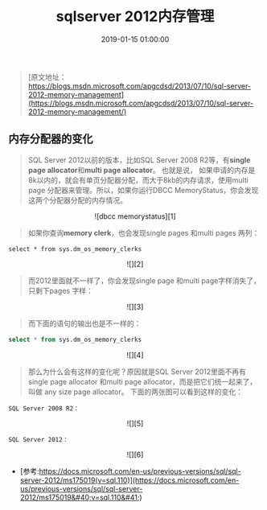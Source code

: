 ﻿---
title: sqlserver 2012内存管理
tags:
  - sqlserver
categories:
  - db
date: 2019-01-15 01:00:00

---
> [原文地址：https://blogs.msdn.microsoft.com/apgcdsd/2013/07/10/sql-server-2012-memory-management](https://blogs.msdn.microsoft.com/apgcdsd/2013/07/10/sql-server-2012-memory-management/)
<!-- more -->

## 内存分配器的变化

> SQL Server 2012以前的版本，比如SQL Server 2008 R2等，有**single page allocator**和**multi page allocator**。 也就是说， 如果申请的内存是8k以内的，就会有单页分配器分配，而大于8kb的内存请求，使用multi page 分配器来管理。所以，如果你运行DBCC MemoryStatus，你会发现这两个分配器分配的内存情况。

<center>![dbcc memorystatus][1]</center>

> 如果你查询**memory clerk**，也会发现single pages 和multi pages 两列：

```
select * from sys.dm_os_memory_clerks
```

<center>![][2]</center>

> 而2012里面就不一样了，你会发现single page 和multi page字样消失了，只剩下pages 字样：

<center>![][3]</center>

> 而下面的语句的输出也是不一样的：

``` sql
select * from sys.dm_os_memory_clerks
```

<center>![][4]</center>

> 那么为什么会有这样的变化呢？原因就是SQL Server 2012里面不再有single page allocator 和multi page allocator，而是把它们统一起来了，叫做 any size page allocator。 下面的两张图可以看到这样的变化：

	SQL Server 2008 R2：

<center>![][5]</center>

	SQL Server 2012：

<center>![][6]</center>


 - [参考:https://docs.microsoft.com/en-us/previous-versions/sql/sql-server-2012/ms175019(v=sql.110)](https://docs.microsoft.com/en-us/previous-versions/sql/sql-server-2012/ms175019&#40;v=sql.110&#41;)

  
  
  
  
  
  
  
  
  
  
  
  
  
  
  
  


  [1]: https://raw.githubusercontent.com/zixujing/book1.github.io/master/image/20190115/6607.1.png
  [2]: https://raw.githubusercontent.com/zixujing/book1.github.io/master/image/20190115/4812.2.png
  [3]: https://raw.githubusercontent.com/zixujing/book1.github.io/master/image/20190115/5482.3.png
  [4]: https://raw.githubusercontent.com/zixujing/book1.github.io/master/image/20190115/2577.4.png
  [5]: https://raw.githubusercontent.com/zixujing/book1.github.io/master/image/20190115/5074.5.png
  [6]: https://raw.githubusercontent.com/zixujing/book1.github.io/master/image/20190115/7041.6.png